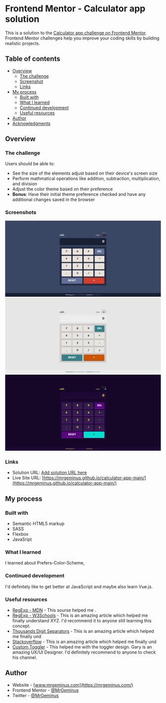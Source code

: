 # Frontend Mentor - Calculator app solution

This is a solution to the [Calculator app challenge on Frontend Mentor](https://www.frontendmentor.io/challenges/calculator-app-9lteq5N29). Frontend Mentor challenges help you improve your coding skills by building realistic projects. 

## Table of contents

- [Overview](#overview)
  - [The challenge](#the-challenge)
  - [Screenshot](#screenshot)
  - [Links](#links)
- [My process](#my-process)
  - [Built with](#built-with)
  - [What I learned](#what-i-learned)
  - [Continued development](#continued-development)
  - [Useful resources](#useful-resources)
- [Author](#author)
- [Acknowledgments](#acknowledgments)

## Overview

### The challenge

Users should be able to:

- See the size of the elements adjust based on their device's screen size
- Perform mathmatical operations like addition, subtraction, multiplication, and division
- Adjust the color theme based on their preference
- **Bonus**: Have their initial theme preference checked and have any additional changes saved in the browser

### Screenshots

![](images/Default_Theme_Calculator_App.png)
![](images/White_Theme_Calculator_App.png)
![](images/Purple_Theme_Calculator_App.png)

### Links

- Solution URL: [Add solution URL here](https://your-solution-url.com)
- Live Site URL: [https://mrgeminus.github.io/calculator-app-main/](https://mrgeminus.github.io/calculator-app-main/)

## My process

### Built with

- Semantic HTML5 markup
- SASS
- Flexbox
- JavaSript

### What I learned

I learned about Prefers-Color-Scheme, 

### Continued development

I'd definitely like to get better at JavaScript and maybe also learn Vue.js.

### Useful resources

- [RegExp - MDN](https://developer.mozilla.org/en-US/docs/Web/JavaScript/Guide/Regular_Expressions) - This sourse helped me .
- [RegExp - W3Schools](https://www.w3schools.com/jsref/jsref_obj_regexp.asp) - This is an amazing article which helped me finally understand XYZ. I'd recommend it to anyone still learning this concept.
- [Thousands Digit Separators](https://thewebdev.info/2021/02/12/how-to-format-a-number-with-commas-as-thousands-digit-separators-in-javascript/) - This is an amazing article which helped me finally und
- [Stackoverflow](https://stackoverflow.com/questions/2901102/how-to-print-a-number-with-commas-as-thousands-separators-in-javascript) - This is an amazing article which helped me finally und
- [Custom Toggler](https://www.youtube.com/watch?v=ZKXv_ZHQ654&list=LL&index=81) - This helped me with the toggler design. Gary is an amazing UX/UI Designer.
I'd definitely recommend to anyone to check his channel.

## Author

- Website - [www.mrgeminus.com](https://mrgeminus.com/)
- Frontend Mentor - [@MrGeminus](https://www.frontendmentor.io/profile/MrGeminus)
- Twitter - [@MrGeminus](https://twitter.com/MrGeminus)

